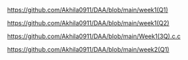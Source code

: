 https://github.com/Akhila0911/DAA/blob/main/week1(Q1)

https://github.com/Akhila0911/DAA/blob/main/week1(Q2)

https://github.com/Akhila0911/DAA/blob/main/Week1(3Q).c.c

https://github.com/Akhila0911/DAA/blob/main/week2(Q1)
